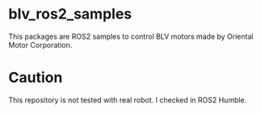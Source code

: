 # blv_ros2_samples
This packages are ROS2 samples to control BLV motors made by Oriental Motor Corporation.

# Caution
This repository is not tested with real robot.
I checked in ROS2 Humble. 
